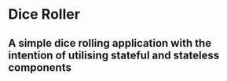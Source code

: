 # Dice Roller

## A simple dice rolling application with the intention of utilising stateful and stateless components
